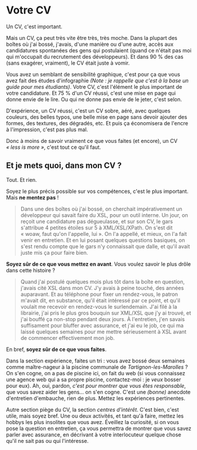 # Votre CV

Un CV, c'est important.

Mais un CV, ça peut très vite être très, très moche.
Dans la plupart des boîtes où j'ai bossé, j'avais, d'une manière ou d'une autre, accès aux candidatures spontanées des gens qui postulaient (quand ce n'était pas moi qui m'occupait du recrutement des développeurs).
Et dans 90 % des cas (sans exagérer, vraiment), le CV était juste à vomir.

Vous avez un semblant de sensibilité graphique, c'est pour ça que vous avez fait des études d'infographie *(Note : je rappelle que c'est à la base un guide pour mes étudiants)*.
Votre CV, c'est l'élément le plus important de votre candidature. Et 75 % d'un CV réussi, c'est une mise en page qui donne envie de le lire. Ou qui ne donne pas envie de le jeter, c'est selon.

D'expérience, un CV réussi, c'est un CV sobre, aéré, avec quelques couleurs, des belles typos, une belle mise en page sans devoir ajouter des formes, des textures, des dégradés, etc.
Et puis ça économisera de l'encre à l'impression, c'est pas plus mal.

Donc à moins de savoir vraiment ce que vous faites (et encore), un CV *« less is more »*, c'est tout ce qu'il faut.

## Et je mets quoi, dans mon CV ?

Tout. Et rien.

Soyez le plus précis possible sur vos compétences, c'est le plus important. Mais **ne mentez pas** !

> Dans une des boîtes où j'ai bossé, on cherchait impérativement un développeur qui savait faire du XSL, pour un outil interne. Un jour, on reçoit une candidature pas dégueulasse, et sur son CV, le gars s'attribue 4 petites étoiles sur 5 à XML/XSL/XPath. On s'est dit « woaw, faut qu'on l'appelle, lui ».
> On l'a appellé, et mieux, on l'a fait venir en entretien. Et en lui posant quelques questions basiques, on s'est rendu compte que le gars n'y connaissait que dalle, et qu'il avait juste mis ça pour faire bien.

**Soyez sûr de ce que vous mettez en avant**. Vous voulez savoir le plus drôle dans cette histoire ?

> Quand j'ai postulé quelques mois plus tôt dans la boîte en question, j'avais cité XSL dans mon CV. J'y avais à peine touché, des années auparavant. Et au téléphone pour fixer un rendez-vous, le patron m'avait dit, en substance, qu'il était intéressé par ce point, et qu'il voulait me recevoir en rendez-vous le surlendemain.
> J'ai filé à la librairie, j'ai pris le plus gros bouquin sur XML/XSL que j'y ai trouvé, et j'ai bouffé ça non-stop pendant deux jours. À l'entretien, j'en savais suffisament pour bluffer avec assurance, et j'ai eu le job, ce qui ma laissé quelques semaines pour me mettre sérieusement à XSL avant de commencer effectivement mon job.

En bref, **soyez sûr de ce que vous faites**.

Dans la section expérience, faites un tri : vous avez bossé deux semaines comme maître-nageur à la piscine communale de *Tartignon-les-Marolles* ? On s'en cogne, on a pas de piscine ici, on fait du web (si vous connaissez une agence web qui a sa propre piscine, contactez-moi : je *veux* bosser pour eux).
Ah, oui, pardon, *c'est pour montrer que vous êtes responsable*, que vous savez aider les gens… on s'en cogne. C'est une *(bonne)* anecdote d'entretien d'embauche, rien de plus. Mettez les expériences pertinentes.

Autre section piège du CV, la section *centres d'intérêt*. C'est bien, c'est utile, mais soyez bref. Une ou deux activités, et tant qu'à faire, mettez les hobbys les plus insolites que vous avez. Éveillez la curiosité, si on vous pose la question en entretien, ça vous permettra de montrer que vous savez parler avec assurance, en décrivant à votre interlocuteur quelque chose qu'il ne sait pas ou qui l'intéresse.
